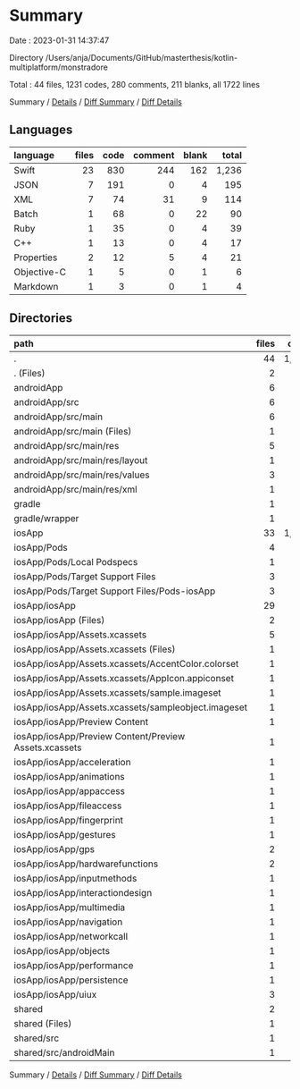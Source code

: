 # Summary

Date : 2023-01-31 14:37:47

Directory /Users/anja/Documents/GitHub/masterthesis/kotlin-multiplatform/monstradore

Total : 44 files,  1231 codes, 280 comments, 211 blanks, all 1722 lines

Summary / [Details](details.md) / [Diff Summary](diff.md) / [Diff Details](diff-details.md)

## Languages
| language | files | code | comment | blank | total |
| :--- | ---: | ---: | ---: | ---: | ---: |
| Swift | 23 | 830 | 244 | 162 | 1,236 |
| JSON | 7 | 191 | 0 | 4 | 195 |
| XML | 7 | 74 | 31 | 9 | 114 |
| Batch | 1 | 68 | 0 | 22 | 90 |
| Ruby | 1 | 35 | 0 | 4 | 39 |
| C++ | 1 | 13 | 0 | 4 | 17 |
| Properties | 2 | 12 | 5 | 4 | 21 |
| Objective-C | 1 | 5 | 0 | 1 | 6 |
| Markdown | 1 | 3 | 0 | 1 | 4 |

## Directories
| path | files | code | comment | blank | total |
| :--- | ---: | ---: | ---: | ---: | ---: |
| . | 44 | 1,231 | 280 | 211 | 1,722 |
| . (Files) | 2 | 75 | 4 | 25 | 104 |
| androidApp | 6 | 72 | 31 | 9 | 112 |
| androidApp/src | 6 | 72 | 31 | 9 | 112 |
| androidApp/src/main | 6 | 72 | 31 | 9 | 112 |
| androidApp/src/main (Files) | 1 | 30 | 0 | 5 | 35 |
| androidApp/src/main/res | 5 | 42 | 31 | 4 | 77 |
| androidApp/src/main/res/layout | 1 | 17 | 0 | 2 | 19 |
| androidApp/src/main/res/values | 3 | 20 | 0 | 2 | 22 |
| androidApp/src/main/res/xml | 1 | 5 | 31 | 0 | 36 |
| gradle | 1 | 5 | 1 | 1 | 7 |
| gradle/wrapper | 1 | 5 | 1 | 1 | 7 |
| iosApp | 33 | 1,042 | 244 | 172 | 1,458 |
| iosApp/Pods | 4 | 49 | 0 | 7 | 56 |
| iosApp/Pods/Local Podspecs | 1 | 28 | 0 | 1 | 29 |
| iosApp/Pods/Target Support Files | 3 | 21 | 0 | 6 | 27 |
| iosApp/Pods/Target Support Files/Pods-iosApp | 3 | 21 | 0 | 6 | 27 |
| iosApp/iosApp | 29 | 993 | 244 | 165 | 1,402 |
| iosApp/iosApp (Files) | 2 | 75 | 5 | 9 | 89 |
| iosApp/iosApp/Assets.xcassets | 5 | 157 | 0 | 3 | 160 |
| iosApp/iosApp/Assets.xcassets (Files) | 1 | 6 | 0 | 1 | 7 |
| iosApp/iosApp/Assets.xcassets/AccentColor.colorset | 1 | 11 | 0 | 0 | 11 |
| iosApp/iosApp/Assets.xcassets/AppIcon.appiconset | 1 | 98 | 0 | 0 | 98 |
| iosApp/iosApp/Assets.xcassets/sample.imageset | 1 | 21 | 0 | 1 | 22 |
| iosApp/iosApp/Assets.xcassets/sampleobject.imageset | 1 | 21 | 0 | 1 | 22 |
| iosApp/iosApp/Preview Content | 1 | 6 | 0 | 0 | 6 |
| iosApp/iosApp/Preview Content/Preview Assets.xcassets | 1 | 6 | 0 | 0 | 6 |
| iosApp/iosApp/acceleration | 1 | 37 | 7 | 6 | 50 |
| iosApp/iosApp/animations | 1 | 50 | 12 | 6 | 68 |
| iosApp/iosApp/appaccess | 1 | 86 | 13 | 30 | 129 |
| iosApp/iosApp/fileaccess | 1 | 39 | 12 | 4 | 55 |
| iosApp/iosApp/fingerprint | 1 | 33 | 13 | 7 | 53 |
| iosApp/iosApp/gestures | 1 | 32 | 12 | 8 | 52 |
| iosApp/iosApp/gps | 2 | 56 | 19 | 18 | 93 |
| iosApp/iosApp/hardwarefunctions | 2 | 38 | 19 | 19 | 76 |
| iosApp/iosApp/inputmethods | 1 | 19 | 12 | 4 | 35 |
| iosApp/iosApp/interactiondesign | 1 | 15 | 12 | 4 | 31 |
| iosApp/iosApp/multimedia | 1 | 32 | 12 | 5 | 49 |
| iosApp/iosApp/navigation | 1 | 32 | 12 | 6 | 50 |
| iosApp/iosApp/networkcall | 1 | 20 | 12 | 4 | 36 |
| iosApp/iosApp/objects | 1 | 12 | 12 | 4 | 28 |
| iosApp/iosApp/performance | 1 | 40 | 12 | 5 | 57 |
| iosApp/iosApp/persistence | 1 | 26 | 12 | 4 | 42 |
| iosApp/iosApp/uiux | 3 | 188 | 36 | 19 | 243 |
| shared | 2 | 37 | 0 | 4 | 41 |
| shared (Files) | 1 | 35 | 0 | 4 | 39 |
| shared/src | 1 | 2 | 0 | 0 | 2 |
| shared/src/androidMain | 1 | 2 | 0 | 0 | 2 |

Summary / [Details](details.md) / [Diff Summary](diff.md) / [Diff Details](diff-details.md)